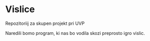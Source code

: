 # Vislice
Repozitoriij za skupen projekt pri UVP

Naredili bomo program, ki nas bo vodila skozi preprosto igro vislic.


